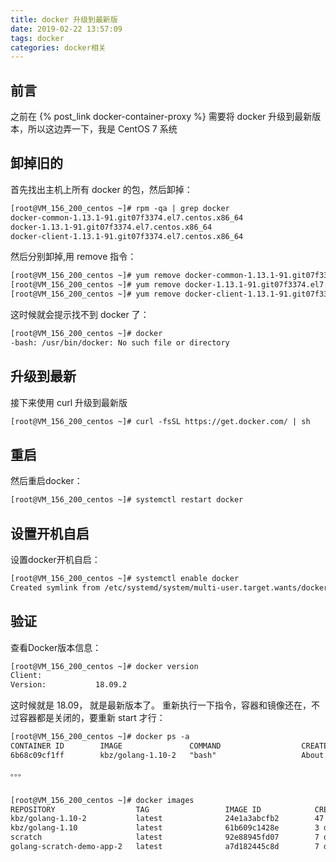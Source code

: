 ```yaml
---
title: docker 升级到最新版
date: 2019-02-22 13:57:09
tags: docker
categories: docker相关
---
```

## 前言
之前在 {% post_link docker-container-proxy %} 需要将 docker 升级到最新版本，所以这边弄一下，我是 CentOS 7 系统
## 卸掉旧的
首先找出主机上所有 docker 的包，然后卸掉：
```html
[root@VM_156_200_centos ~]# rpm -qa | grep docker
docker-common-1.13.1-91.git07f3374.el7.centos.x86_64
docker-1.13.1-91.git07f3374.el7.centos.x86_64
docker-client-1.13.1-91.git07f3374.el7.centos.x86_64
```
然后分别卸掉,用 remove 指令：
```html
[root@VM_156_200_centos ~]# yum remove docker-common-1.13.1-91.git07f3374.el7.centos.x86_64
[root@VM_156_200_centos ~]# yum remove docker-1.13.1-91.git07f3374.el7.centos.x86_64
[root@VM_156_200_centos ~]# yum remove docker-client-1.13.1-91.git07f3374.el7.centos.x86_64
```
<!--more-->
这时候就会提示找不到 docker 了：
```html
[root@VM_156_200_centos ~]# docker
-bash: /usr/bin/docker: No such file or directory
```
## 升级到最新
接下来使用 curl 升级到最新版
```html
[root@VM_156_200_centos ~]# curl -fsSL https://get.docker.com/ | sh
```
## 重启
然后重启docker：
```html
[root@VM_156_200_centos ~]# systemctl restart docker
```
## 设置开机自启
设置docker开机自启：
```html
[root@VM_156_200_centos ~]# systemctl enable docker
Created symlink from /etc/systemd/system/multi-user.target.wants/docker.service to /usr/lib/systemd/system/docker.service.
```
## 验证
查看Docker版本信息：
```html
[root@VM_156_200_centos ~]# docker version
Client:
Version:           18.09.2
```
这时候就是 18.09， 就是最新版本了。
重新执行一下指令，容器和镜像还在，不过容器都是关闭的，要重新 start 才行：
```html
[root@VM_156_200_centos ~]# docker ps -a
CONTAINER ID        IMAGE               COMMAND                  CREATED             STATUS                           PORTS                                                                        NAMES
6b68c09cf1ff        kbz/golang-1.10-2   "bash"                   About an hour ago   Exited (0) About an hour 

。。。


[root@VM_156_200_centos ~]# docker images
REPOSITORY                  TAG                 IMAGE ID            CREATED             SIZE
kbz/golang-1.10-2           latest              24e1a3abcfb2        47 hours ago        760MB
kbz/golang-1.10             latest              61b609c1428e        3 days ago          760MB
scratch                     latest              92e88945fd07        7 days ago          0B
golang-scratch-demo-app-2   latest              a7d182445c8d        7 days ago          4.72MB
```







